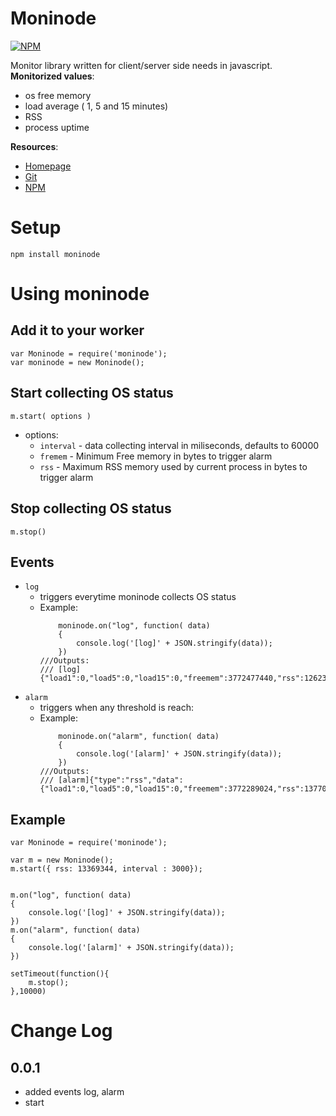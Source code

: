Moninode
====

[![NPM](https://nodei.co/npm/moninode.png)](https://nodei.co/npm/moninode/)

Monitor library written for client/server side needs in javascript.
**Monitorized values**: 
- os free memory
- load average ( 1, 5 and 15 minutes)
- RSS
- process uptime

**Resources**:
- [Homepage](http://moninode.com)
- [Git](https://github.com/a70ma/moninode)
- [NPM](https://www.npmjs.com/package/moninode)

Setup
====

``` npm install moninode ```

Using moninode
====

Add it to your worker
----
```
var Moninode = require('moninode');
var moninode = new Moninode();

```

Start collecting OS status
----
```
m.start( options )
```

- options:
	- ```interval``` - data collecting interval in miliseconds, defaults to 60000
    - ```fremem``` - Minimum Free memory in bytes to trigger alarm
    - ```rss``` - Maximum RSS memory used by current process in bytes to trigger alarm

Stop collecting OS status
----
```
m.stop()
```

Events
----
- ```log```
	+ triggers everytime moninode collects OS status
	+ Example:
		```
			moninode.on("log", function( data)
			{
				console.log('[log]' + JSON.stringify(data));
			})
		///Outputs:
		/// [log]{"load1":0,"load5":0,"load15":0,"freemem":3772477440,"rss":12623872,"uptime":3}
		```
- ```alarm```
	+ triggers when any threshold is reach:
	+ Example:
		```
			moninode.on("alarm", function( data)
			{
				console.log('[alarm]' + JSON.stringify(data));
			})
		///Outputs:
		/// [alarm]{"type":"rss","data":{"load1":0,"load5":0,"load15":0,"freemem":3772289024,"rss":13770752,"uptime":6}}
		```

Example
----
```
var Moninode = require('moninode');

var m = new Moninode();
m.start({ rss: 13369344, interval : 3000});


m.on("log", function( data)
{
	console.log('[log]' + JSON.stringify(data));
})
m.on("alarm", function( data)
{
	console.log('[alarm]' + JSON.stringify(data));
})

setTimeout(function(){
	m.stop();
},10000)
```

Change Log
====

0.0.1
----
- added events log, alarm
- start